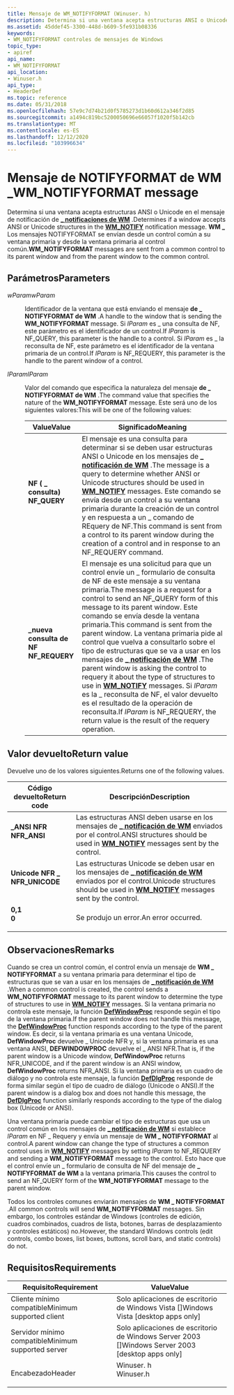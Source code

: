 ```yaml
---
title: Mensaje de WM_NOTIFYFORMAT (Winuser. h)
description: Determina si una ventana acepta estructuras ANSI o Unicode en el \_ mensaje de notificación de notificaciones de WM. \_Los mensajes NOTIFYFORMAT de WM se envían desde un control común a su ventana primaria y desde la ventana primaria al control común.
ms.assetid: 45ddef45-3300-448d-b609-5fe931b08336
keywords:
- WM_NOTIFYFORMAT controles de mensajes de Windows
topic_type:
- apiref
api_name:
- WM_NOTIFYFORMAT
api_location:
- Winuser.h
api_type:
- HeaderDef
ms.topic: reference
ms.date: 05/31/2018
ms.openlocfilehash: 57e9c7d74b21d0f5785273d1b60d612a346f2d85
ms.sourcegitcommit: a1494c819bc5200050696e66057f1020f5b142cb
ms.translationtype: MT
ms.contentlocale: es-ES
ms.lasthandoff: 12/12/2020
ms.locfileid: "103996634"
---
```

# <a name="wm_notifyformat-message"></a><span data-ttu-id="24949-105">Mensaje de NOTIFYFORMAT de WM \_</span><span class="sxs-lookup"><span data-stu-id="24949-105">WM\_NOTIFYFORMAT message</span></span>

<span data-ttu-id="24949-106">Determina si una ventana acepta estructuras ANSI o Unicode en el mensaje de notificación de [**\_ notificaciones de WM**](wm-notify.md) .</span><span class="sxs-lookup"><span data-stu-id="24949-106">Determines if a window accepts ANSI or Unicode structures in the [**WM\_NOTIFY**](wm-notify.md) notification message.</span></span> <span data-ttu-id="24949-107">**WM \_** Los mensajes NOTIFYFORMAT se envían desde un control común a su ventana primaria y desde la ventana primaria al control común.</span><span class="sxs-lookup"><span data-stu-id="24949-107">**WM\_NOTIFYFORMAT** messages are sent from a common control to its parent window and from the parent window to the common control.</span></span>

## <a name="parameters"></a><span data-ttu-id="24949-108">Parámetros</span><span class="sxs-lookup"><span data-stu-id="24949-108">Parameters</span></span>

<dl> <dt>

<span data-ttu-id="24949-109">*wParam*</span><span class="sxs-lookup"><span data-stu-id="24949-109">*wParam*</span></span> 
</dt> <dd>

<span data-ttu-id="24949-110">Identificador de la ventana que está enviando el mensaje **de \_ NOTIFYFORMAT de WM** .</span><span class="sxs-lookup"><span data-stu-id="24949-110">A handle to the window that is sending the **WM\_NOTIFYFORMAT** message.</span></span> <span data-ttu-id="24949-111">Si *lParam* es \_ una consulta de NF, este parámetro es el identificador de un control.</span><span class="sxs-lookup"><span data-stu-id="24949-111">If *lParam* is NF\_QUERY, this parameter is the handle to a control.</span></span> <span data-ttu-id="24949-112">Si *lParam* es \_ la reconsulta de NF, este parámetro es el identificador de la ventana primaria de un control.</span><span class="sxs-lookup"><span data-stu-id="24949-112">If *lParam* is NF\_REQUERY, this parameter is the handle to the parent window of a control.</span></span>

</dd> <dt>

<span data-ttu-id="24949-113">*lParam*</span><span class="sxs-lookup"><span data-stu-id="24949-113">*lParam*</span></span> 
</dt> <dd>

<span data-ttu-id="24949-114">Valor del comando que especifica la naturaleza del mensaje **de \_ NOTIFYFORMAT de WM** .</span><span class="sxs-lookup"><span data-stu-id="24949-114">The command value that specifies the nature of the **WM\_NOTIFYFORMAT** message.</span></span> <span data-ttu-id="24949-115">Este será uno de los siguientes valores:</span><span class="sxs-lookup"><span data-stu-id="24949-115">This will be one of the following values:</span></span>



| <span data-ttu-id="24949-116">Value</span><span class="sxs-lookup"><span data-stu-id="24949-116">Value</span></span>                                                                                                                                                | <span data-ttu-id="24949-117">Significado</span><span class="sxs-lookup"><span data-stu-id="24949-117">Meaning</span></span>                                                                                                                                                                                                                                                                                                                                                                                    |
|------------------------------------------------------------------------------------------------------------------------------------------------------|--------------------------------------------------------------------------------------------------------------------------------------------------------------------------------------------------------------------------------------------------------------------------------------------------------------------------------------------------------------------------------------------|
| <span id="NF_QUERY"></span><span id="nf_query"></span><dl> <span data-ttu-id="24949-118"><dt>**NF ( \_ consulta)**</dt></span><span class="sxs-lookup"><span data-stu-id="24949-118"><dt>**NF\_QUERY**</dt></span></span> </dl>       | <span data-ttu-id="24949-119">El mensaje es una consulta para determinar si se deben usar estructuras ANSI o Unicode en los mensajes de [**\_ notificación de WM**](wm-notify.md) .</span><span class="sxs-lookup"><span data-stu-id="24949-119">The message is a query to determine whether ANSI or Unicode structures should be used in [**WM\_NOTIFY**](wm-notify.md) messages.</span></span> <span data-ttu-id="24949-120">Este comando se envía desde un control a su ventana primaria durante la creación de un control y en respuesta a un \_ comando de REquery de NF.</span><span class="sxs-lookup"><span data-stu-id="24949-120">This command is sent from a control to its parent window during the creation of a control and in response to an NF\_REQUERY command.</span></span><br/>                                                                                                         |
| <span id="NF_REQUERY"></span><span id="nf_requery"></span><dl> <span data-ttu-id="24949-121"><dt>**\_nueva consulta de NF**</dt></span><span class="sxs-lookup"><span data-stu-id="24949-121"><dt>**NF\_REQUERY**</dt></span></span> </dl> | <span data-ttu-id="24949-122">El mensaje es una solicitud para que un control envíe un \_ formulario de consulta de NF de este mensaje a su ventana primaria.</span><span class="sxs-lookup"><span data-stu-id="24949-122">The message is a request for a control to send an NF\_QUERY form of this message to its parent window.</span></span> <span data-ttu-id="24949-123">Este comando se envía desde la ventana primaria.</span><span class="sxs-lookup"><span data-stu-id="24949-123">This command is sent from the parent window.</span></span> <span data-ttu-id="24949-124">La ventana primaria pide al control que vuelva a consultarlo sobre el tipo de estructuras que se va a usar en los mensajes de [**\_ notificación de WM**](wm-notify.md) .</span><span class="sxs-lookup"><span data-stu-id="24949-124">The parent window is asking the control to requery it about the type of structures to use in [**WM\_NOTIFY**](wm-notify.md) messages.</span></span> <span data-ttu-id="24949-125">Si *lParam* es la \_ reconsulta de NF, el valor devuelto es el resultado de la operación de reconsulta.</span><span class="sxs-lookup"><span data-stu-id="24949-125">If *lParam* is NF\_REQUERY, the return value is the result of the requery operation.</span></span><br/> |



 

</dd> </dl>

## <a name="return-value"></a><span data-ttu-id="24949-126">Valor devuelto</span><span class="sxs-lookup"><span data-stu-id="24949-126">Return value</span></span>

<span data-ttu-id="24949-127">Devuelve uno de los valores siguientes.</span><span class="sxs-lookup"><span data-stu-id="24949-127">Returns one of the following values.</span></span>



| <span data-ttu-id="24949-128">Código devuelto</span><span class="sxs-lookup"><span data-stu-id="24949-128">Return code</span></span>                                                                                 | <span data-ttu-id="24949-129">Descripción</span><span class="sxs-lookup"><span data-stu-id="24949-129">Description</span></span>                                                                                                    |
|---------------------------------------------------------------------------------------------|----------------------------------------------------------------------------------------------------------------|
| <dl> <span data-ttu-id="24949-130"><dt>**\_ANSI NFR**</dt></span><span class="sxs-lookup"><span data-stu-id="24949-130"><dt>**NFR\_ANSI**</dt></span></span> </dl>    | <span data-ttu-id="24949-131">Las estructuras ANSI deben usarse en los mensajes de [**\_ notificación de WM**](wm-notify.md) enviados por el control.</span><span class="sxs-lookup"><span data-stu-id="24949-131">ANSI structures should be used in [**WM\_NOTIFY**](wm-notify.md) messages sent by the control.</span></span><br/>     |
| <dl> <span data-ttu-id="24949-132"><dt>**Unicode NFR \_**</dt></span><span class="sxs-lookup"><span data-stu-id="24949-132"><dt>**NFR\_UNICODE**</dt></span></span> </dl> | <span data-ttu-id="24949-133">Las estructuras Unicode se deben usar en los mensajes de [**\_ notificación de WM**](wm-notify.md) enviados por el control.</span><span class="sxs-lookup"><span data-stu-id="24949-133">Unicode structures should be used in [**WM\_NOTIFY**](wm-notify.md) messages sent by the control.</span></span> <br/> |
| <dl> <span data-ttu-id="24949-134"><dt>**0,1**</dt></span><span class="sxs-lookup"><span data-stu-id="24949-134"><dt>**0**</dt></span></span> </dl>            | <span data-ttu-id="24949-135">Se produjo un error.</span><span class="sxs-lookup"><span data-stu-id="24949-135">An error occurred.</span></span><br/>                                                                                  |



 

## <a name="remarks"></a><span data-ttu-id="24949-136">Observaciones</span><span class="sxs-lookup"><span data-stu-id="24949-136">Remarks</span></span>

<span data-ttu-id="24949-137">Cuando se crea un control común, el control envía un mensaje de **WM \_ NOTIFYFORMAT** a su ventana primaria para determinar el tipo de estructuras que se van a usar en los mensajes de [**\_ notificación de WM**](wm-notify.md) .</span><span class="sxs-lookup"><span data-stu-id="24949-137">When a common control is created, the control sends a **WM\_NOTIFYFORMAT** message to its parent window to determine the type of structures to use in [**WM\_NOTIFY**](wm-notify.md) messages.</span></span> <span data-ttu-id="24949-138">Si la ventana primaria no controla este mensaje, la función [**DefWindowProc**](/windows/desktop/api/winuser/nf-winuser-defwindowproca) responde según el tipo de la ventana primaria.</span><span class="sxs-lookup"><span data-stu-id="24949-138">If the parent window does not handle this message, the [**DefWindowProc**](/windows/desktop/api/winuser/nf-winuser-defwindowproca) function responds according to the type of the parent window.</span></span> <span data-ttu-id="24949-139">Es decir, si la ventana primaria es una ventana Unicode, **DefWindowProc** devuelve \_ Unicode NFR y, si la ventana primaria es una ventana ANSI, **DEFWINDOWPROC** devuelve el \_ ANSI NFR.</span><span class="sxs-lookup"><span data-stu-id="24949-139">That is, if the parent window is a Unicode window, **DefWindowProc** returns NFR\_UNICODE, and if the parent window is an ANSI window, **DefWindowProc** returns NFR\_ANSI.</span></span> <span data-ttu-id="24949-140">Si la ventana primaria es un cuadro de diálogo y no controla este mensaje, la función [**DefDlgProc**](/windows/desktop/api/winuser/nf-winuser-defdlgprocw) responde de forma similar según el tipo de cuadro de diálogo (Unicode o ANSI).</span><span class="sxs-lookup"><span data-stu-id="24949-140">If the parent window is a dialog box and does not handle this message, the [**DefDlgProc**](/windows/desktop/api/winuser/nf-winuser-defdlgprocw) function similarly responds according to the type of the dialog box (Unicode or ANSI).</span></span>

<span data-ttu-id="24949-141">Una ventana primaria puede cambiar el tipo de estructuras que usa un control común en los mensajes de [**\_ notificación de WM**](wm-notify.md) si establece *lParam* en NF \_ Requery y envía un mensaje de **WM \_ NOTIFYFORMAT** al control.</span><span class="sxs-lookup"><span data-stu-id="24949-141">A parent window can change the type of structures a common control uses in [**WM\_NOTIFY**](wm-notify.md) messages by setting *lParam* to NF\_REQUERY and sending a **WM\_NOTIFYFORMAT** message to the control.</span></span> <span data-ttu-id="24949-142">Esto hace que el control envíe un \_ formulario de consulta de NF del mensaje de **\_ NOTIFYFORMAT de WM** a la ventana primaria.</span><span class="sxs-lookup"><span data-stu-id="24949-142">This causes the control to send an NF\_QUERY form of the **WM\_NOTIFYFORMAT** message to the parent window.</span></span>

<span data-ttu-id="24949-143">Todos los controles comunes enviarán mensajes de **WM \_ NOTIFYFORMAT** .</span><span class="sxs-lookup"><span data-stu-id="24949-143">All common controls will send **WM\_NOTIFYFORMAT** messages.</span></span> <span data-ttu-id="24949-144">Sin embargo, los controles estándar de Windows (controles de edición, cuadros combinados, cuadros de lista, botones, barras de desplazamiento y controles estáticos) no.</span><span class="sxs-lookup"><span data-stu-id="24949-144">However, the standard Windows controls (edit controls, combo boxes, list boxes, buttons, scroll bars, and static controls) do not.</span></span>

## <a name="requirements"></a><span data-ttu-id="24949-145">Requisitos</span><span class="sxs-lookup"><span data-stu-id="24949-145">Requirements</span></span>



| <span data-ttu-id="24949-146">Requisito</span><span class="sxs-lookup"><span data-stu-id="24949-146">Requirement</span></span> | <span data-ttu-id="24949-147">Value</span><span class="sxs-lookup"><span data-stu-id="24949-147">Value</span></span> |
|-------------------------------------|--------------------------------------------------------------------------------------|
| <span data-ttu-id="24949-148">Cliente mínimo compatible</span><span class="sxs-lookup"><span data-stu-id="24949-148">Minimum supported client</span></span><br/> | <span data-ttu-id="24949-149">Solo aplicaciones de escritorio de Windows Vista \[\]</span><span class="sxs-lookup"><span data-stu-id="24949-149">Windows Vista \[desktop apps only\]</span></span><br/>                                       |
| <span data-ttu-id="24949-150">Servidor mínimo compatible</span><span class="sxs-lookup"><span data-stu-id="24949-150">Minimum supported server</span></span><br/> | <span data-ttu-id="24949-151">Solo aplicaciones de escritorio de Windows Server 2003 \[\]</span><span class="sxs-lookup"><span data-stu-id="24949-151">Windows Server 2003 \[desktop apps only\]</span></span><br/>                                 |
| <span data-ttu-id="24949-152">Encabezado</span><span class="sxs-lookup"><span data-stu-id="24949-152">Header</span></span><br/>                   | <dl> <span data-ttu-id="24949-153"><dt>Winuser. h</dt></span><span class="sxs-lookup"><span data-stu-id="24949-153"><dt>Winuser.h</dt></span></span> </dl> |



 


